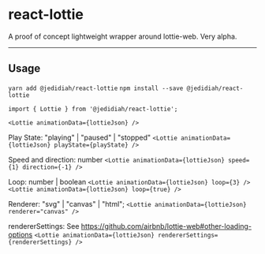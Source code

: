 # react-lottie

A proof of concept lightweight wrapper around lottie-web. Very alpha.

---

## Usage

`yarn add @jedidiah/react-lottie`
`npm install --save @jedidiah/react-lottie`


`import { Lottie } from '@jedidiah/react-lottie';`

`<Lottie animationData={lottieJson} />`

Play State: "playing" | "paused" | "stopped"
`<Lottie animationData={lottieJson} playState={playState} />`

Speed and direction: number
`<Lottie animationData={lottieJson} speed={1} direction={-1} />`

Loop: number | boolean
`<Lottie animationData={lottieJson} loop={3} />`
`<Lottie animationData={lottieJson} loop={true} />`

Renderer: "svg" | "canvas" | "html";
`<Lottie animationData={lottieJson} renderer="canvas" />`

rendererSettings: See https://github.com/airbnb/lottie-web#other-loading-options
`<Lottie animationData={lottieJson} rendererSettings={rendererSettings} />`